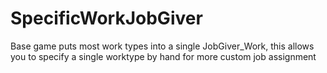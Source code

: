 # SpecificWorkJobGiver
 Base game puts most work types into a single JobGiver_Work, this allows you to specify a single worktype by hand for more custom job assignment
